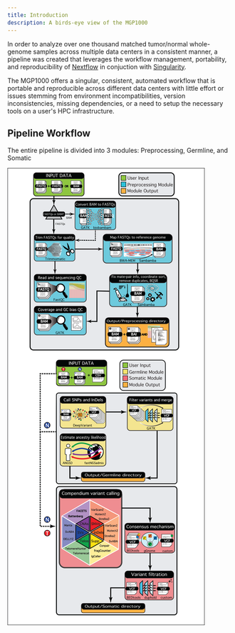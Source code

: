 ```yaml
---
title: Introduction
description: A birds-eye view of the MGP1000
---
```


In order to analyze over one thousand matched tumor/normal whole-genome samples across multiple data centers in a consistent manner, a pipeline was created that leverages the workflow management, portability, and reproducibility of [Nextflow](http://www.nextflow.io/) in conjuction with [Singularity](https://sylabs.io/docs/).

The MGP1000 offers a singular, consistent, automated workflow that is portable and reproducible across different data centers with little effort or issues stemming from environment incompatibilities, version inconsistencies, missing dependencies, or a need to setup the necessary tools on a user's HPC infrastructure.

## Pipeline Workflow

The entire pipeline is divided into 3 modules: Preprocessing, Germline, and Somatic

![Flowchart](/src/assets/pipelineFlowArchitecture.png)


